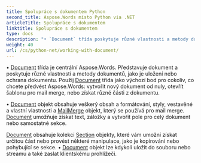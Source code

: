 ```yaml
---
title: Spolupráce s dokumentem Python
second_title: Aspose.Words místo Python via .NET
articleTitle: Spolupráce s dokumentem
linktitle: Spolupráce s dokumentem
type: docs
description: "• `Document` třída poskytuje různé vlastnosti a metody dokumentů pomocí Python. Použij `Document` třída jako výchozí bod pro cokoliv, co chcete předvést Aspose.Words místo Python. • `Document` objekt lze uložit do souboru nebo streamu a také poslat do prohlížeče."
weight: 40
url: /cs/python-net/working-with-document/
---
```


• [Document](https://reference.aspose.com/words/python-net/aspose.words/document/) třída je centrální Aspose.Words. Představuje dokument a poskytuje různé vlastnosti a metody dokumentů, jako je uložení nebo ochrana dokumentu. Použij [Document](https://reference.aspose.com/words/python-net/aspose.words/document/) třída jako výchozí bod pro cokoliv, co chcete předvést Aspose.Words: vytvořit nový dokument od nuly, otevřít šablonu pro mail merge, nebo získat různé části z dokumentu.

• [Document](https://reference.aspose.com/words/python-net/aspose.words/document/) objekt obsahuje veškerý obsah a formátování, styly, vestavěné a vlastní vlastnosti a [MailMerge](https://reference.aspose.com/words/python-net/aspose.words.mailmerging/mailmerge/) objekt, který se používá pro mail merge. [Document](https://reference.aspose.com/words/python-net/aspose.words/document/) umožňuje získat text, záložky a vytvořit pole pro celý dokument nebo samostatné sekce.

[Document](https://reference.aspose.com/words/python-net/aspose.words/document/) obsahuje kolekci [Section](https://reference.aspose.com/words/python-net/aspose.words/section/) objekty, které vám umožní získat určitou část nebo provést některé manipulace, jako je kopírování nebo pohybující se sekce. • [Document](https://reference.aspose.com/words/python-net/aspose.words/document/) objekt lze kdykoli uložit do souboru nebo streamu a také zaslat klientskému prohlížeči.
